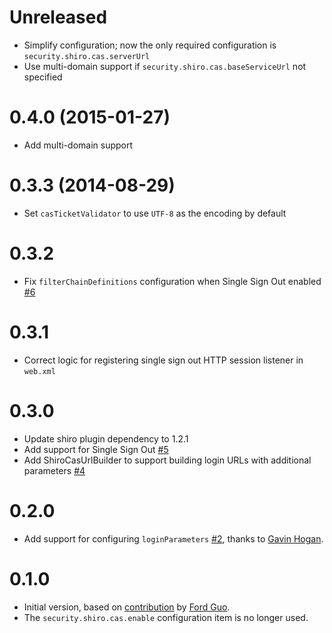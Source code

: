 # Unreleased

* Simplify configuration; now the only required configuration is `security.shiro.cas.serverUrl`
* Use multi-domain support if `security.shiro.cas.baseServiceUrl` not specified

# 0.4.0 (2015-01-27)

* Add multi-domain support

# 0.3.3 (2014-08-29)

* Set `casTicketValidator` to use `UTF-8` as the encoding by default 

# 0.3.2

* Fix `filterChainDefinitions` configuration when Single Sign Out enabled [#6](https://github.com/commercehub-oss/grails-shiro-cas/issues/6)

# 0.3.1

* Correct logic for registering single sign out HTTP session listener in `web.xml`

# 0.3.0

* Update shiro plugin dependency to 1.2.1
* Add support for Single Sign Out [#5](https://github.com/commercehub-oss/grails-shiro-cas/issues/5)
* Add ShiroCasUrlBuilder to support building login URLs with additional parameters [#4](https://github.com/commercehub-oss/grails-shiro-cas/issues/4) 

# 0.2.0

* Add support for configuring `loginParameters` [#2](https://github.com/commercehub-oss/grails-shiro-cas/issues/2), thanks to [Gavin Hogan](https://github.com/gavinhogan).

# 0.1.0

* Initial version, based on [contribution](https://github.com/pledbrook/grails-shiro/pull/10) by [Ford Guo](https://github.com/fordguo).
* The `security.shiro.cas.enable` configuration item is no longer used.
